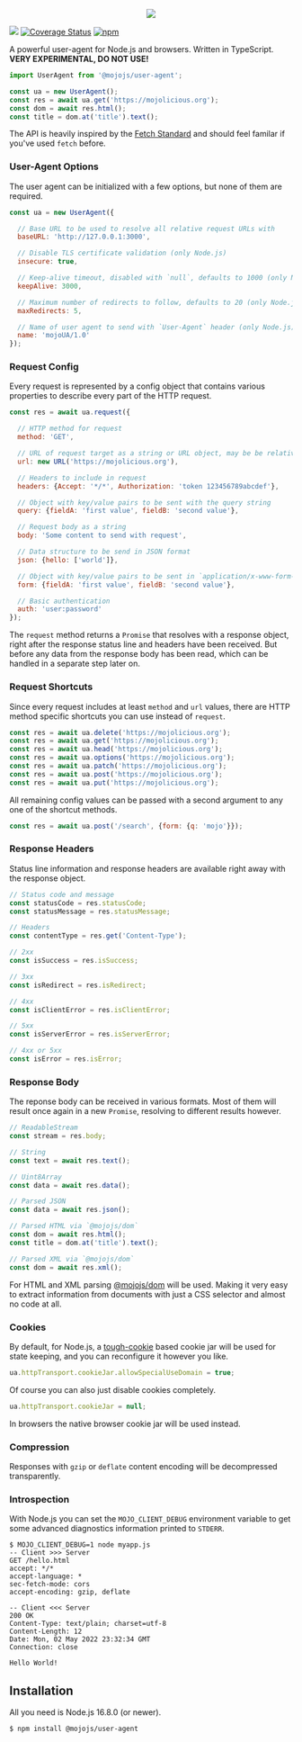 <p align="center">
  <a href="https://mojojs.org">
    <picture>
      <source srcset="https://github.com/mojolicious/mojo.js/blob/main/docs/images/logo-dark.png?raw=true" media="(prefers-color-scheme: dark)">
      <img src="https://github.com/mojolicious/mojo.js/blob/main/docs/images/logo.png?raw=true" style="margin: 0 auto;">
    </picture>
  </a>
</p>

[![](https://github.com/mojolicious/user-agent.js/workflows/test/badge.svg)](https://github.com/mojolicious/user-agent.js/actions)
[![Coverage Status](https://coveralls.io/repos/github/mojolicious/user-agent.js/badge.svg?branch=main)](https://coveralls.io/github/mojolicious/user-agent.js?branch=main)
[![npm](https://img.shields.io/npm/v/@mojojs/user-agent.svg)](https://www.npmjs.com/package/@mojojs/user-agent)

A powerful user-agent for Node.js and browsers. Written in TypeScript. **VERY EXPERIMENTAL, DO NOT USE!**

```js
import UserAgent from '@mojojs/user-agent';

const ua = new UserAgent();
const res = await ua.get('https://mojolicious.org');
const dom = await res.html();
const title = dom.at('title').text();
```

The API is heavily inspired by the [Fetch Standard](https://fetch.spec.whatwg.org) and should feel familar if you've
used `fetch` before.

### User-Agent Options

The user agent can be initialized with a few options, but none of them are required.

```js
const ua = new UserAgent({

  // Base URL to be used to resolve all relative request URLs with
  baseURL: 'http://127.0.0.1:3000',

  // Disable TLS certificate validation (only Node.js)
  insecure: true,

  // Keep-alive timeout, disabled with `null`, defaults to 1000 (only Node.js)
  keepAlive: 3000,

  // Maximum number of redirects to follow, defaults to 20 (only Node.js)
  maxRedirects: 5,

  // Name of user agent to send with `User-Agent` header (only Node.js)
  name: 'mojoUA/1.0'
});
```

### Request Config

Every request is represented by a config object that contains various properties to describe every part of the HTTP
request.

```js
const res = await ua.request({

  // HTTP method for request
  method: 'GET',

  // URL of request target as a string or URL object, may be be relative to `ua.baseURL`
  url: new URL('https://mojolicious.org'),

  // Headers to include in request
  headers: {Accept: '*/*', Authorization: 'token 123456789abcdef'},

  // Object with key/value pairs to be sent with the query string
  query: {fieldA: 'first value', fieldB: 'second value'},

  // Request body as a string
  body: 'Some content to send with request',

  // Data structure to be send in JSON format
  json: {hello: ['world']},

  // Object with key/value pairs to be sent in `application/x-www-form-urlencoded` format
  form: {fieldA: 'first value', fieldB: 'second value'},

  // Basic authentication
  auth: 'user:password'
});
```

The `request` method returns a `Promise` that resolves with a response object, right after the response
status line and headers have been received. But before any data from the response body has been read, which can be
handled in a separate step later on.

### Request Shortcuts

Since every request includes at least `method` and `url` values, there are HTTP method specific shortcuts you can use
instead of `request`.

```js
const res = await ua.delete('https://mojolicious.org');
const res = await ua.get('https://mojolicious.org');
const res = await ua.head('https://mojolicious.org');
const res = await ua.options('https://mojolicious.org');
const res = await ua.patch('https://mojolicious.org');
const res = await ua.post('https://mojolicious.org');
const res = await ua.put('https://mojolicious.org');
```

All remaining config values can be passed with a second argument to any one of the shortcut methods.

```js
const res = await ua.post('/search', {form: {q: 'mojo'}});
```

### Response Headers

Status line information and response headers are available right away with the response object.

```js
// Status code and message
const statusCode = res.statusCode;
const statusMessage = res.statusMessage;

// Headers
const contentType = res.get('Content-Type');

// 2xx
const isSuccess = res.isSuccess;

// 3xx
const isRedirect = res.isRedirect;

// 4xx
const isClientError = res.isClientError;

// 5xx
const isServerError = res.isServerError;

// 4xx or 5xx
const isError = res.isError;
```

### Response Body

The reponse body can be received in various formats. Most of them will result once again in a new `Promise`, resolving
to different results however.

```js
// ReadableStream
const stream = res.body;

// String
const text = await res.text();

// Uint8Array
const data = await res.data();

// Parsed JSON
const data = await res.json();

// Parsed HTML via `@mojojs/dom`
const dom = await res.html();
const title = dom.at('title').text();

// Parsed XML via `@mojojs/dom`
const dom = await res.xml();
```

For HTML and XML parsing [@mojojs/dom](https://www.npmjs.com/package/@mojojs/dom) will be used. Making it very easy to
extract information from documents with just a CSS selector and almost no code at all.

### Cookies

By default, for Node.js, a [tough-cookie](https://www.npmjs.com/package/tough-cookie) based cookie jar will be used for
state keeping, and you can reconfigure it however you like.

```js
ua.httpTransport.cookieJar.allowSpecialUseDomain = true;
```

Of course you can also just disable cookies completely.

```js
ua.httpTransport.cookieJar = null;
```

In browsers the native browser cookie jar will be used instead.

### Compression

Responses with `gzip` or `deflate` content encoding will be decompressed transparently.

### Introspection

With Node.js you can set the `MOJO_CLIENT_DEBUG` environment variable to get some advanced diagnostics information
printed to `STDERR`.

```
$ MOJO_CLIENT_DEBUG=1 node myapp.js
-- Client >>> Server
GET /hello.html
accept: */*
accept-language: *
sec-fetch-mode: cors
accept-encoding: gzip, deflate

-- Client <<< Server
200 OK
Content-Type: text/plain; charset=utf-8
Content-Length: 12
Date: Mon, 02 May 2022 23:32:34 GMT
Connection: close

Hello World!
```

## Installation

All you need is Node.js 16.8.0 (or newer).

```
$ npm install @mojojs/user-agent
```
